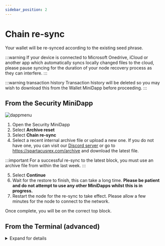 ```yaml
---
sidebar_position: 2
---
```

# Chain re-sync

Your wallet will be re-synced according to the existing seed phrase. 

:::warning
If your device is connected to Microsoft Onedrive, iCloud or another app which automatically syncs locally changed files to the cloud, please pause syncing for the duration of your node recovery process as they can interfere.
:::

:::warning transaction history
Transaction history will be deleted so you may wish to download this from the Wallet MiniDapp before proceeding.
:::

## From the Security MiniDapp

![dappmenu](/img/app/security.png#width10)

1. Open the Security MiniDapp
2. Select **Archive reset**
3. Select **Chain re-sync**
4. Select a recent internal archive file or upload a new one. If you do not have one, you can visit our [Discord server](https://discord.com/invite/minimaglobal) or go to https://spartacusrex.com/archive and download the latest file.

:::important
For a successful re-sync to the latest block, you must use an archive file from within the last week.
:::

5. Select **Continue**
6. Wait for the restore to finish, this can take a long time. **Please be patient and do not attempt to use any other MiniDapps whilst this is in progress.**
7. Restart the node for the re-sync to take effect. Please allow a few minutes for the node to connect to the network.

Once complete, you will be on the correct top block.

## From the Terminal (advanced)

<details>
<summary> Expand for details </summary>

1. From an existing node that is out of sync with the latest tip block, login to Minima
2. Open the Terminal MiniDapp
3. Use one the following commands depending on whether you wish to re-sync from an archive file or a host, WITHOUT providing your 24 word seed phrase.

Example using an archive file (recommended)
```
archive action:import file:archive-export.gzip
```

Example using an host
```
archive action:resync file:xx.xxx.xx.xx:9001
```

4. Press Enter
5. The re-sync will begin, please be patient
6. Check the logs to see when the process is complete
7. Once complete, restart Minima - you may have to accept the security warning again 

Once complete, you will be on the correct top block.

For further help using the `archive` command, use `help command:archive` from the Terminal.
</details>

